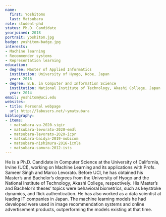 ```yaml
---
name:
  first: Yoshitomo
  last: Matsubara
role: student-phd
status: Ph.D. Candidate
yearjoined: 2018
portrait: yoshitom.jpg
badge: yoshitom-badge.jpg
interests:
- Machine learning
- Recommender systems
- Representation learning
education:
- degree: Master of Applied Informatics
  institution: University of Hyogo, Kobe, Japan
  year: 2016
- degree: B.E. in Computer and Information Science
  institution: National Institute of Technology, Akashi College, Japan
  year: 2014
email: yoshitom@uci.edu
websites:
- title: Personal webpage
  url: http://labusers.net/~ymatsubara
bibliography:
- items:
  - matsubara-vu-2020-sigir
  - matsubara-levorato-2020-emdl
  - matsubara-levorato-2020-icpr
  - matsubara-baidya-2019-mobicom
  - matsubara-nishimura-2016-icmla
  - matsubara-samura-2012-ists
---
```


He is a Ph.D. Candidate in Computer Science at the University of California, Irvine (UCI), working on Machine Learning and its applications with Profs. Sameer Singh and Marco Levorato. Before UCI, he has obtained his Master’s and Bachelor’s degrees from the University of Hyogo and the National Institute of Technology, Akashi College, respectively. His Master’s and Bachelor’s theses’ topics were behavioral biometrics, such as keystroke dynamics, and flick authentication. He has also worked as a data scientist at leading IT companies in Japan. The machine learning models he had developed were used in image recommendation systems and online advertisement products, outperforming the models existing at that time.
